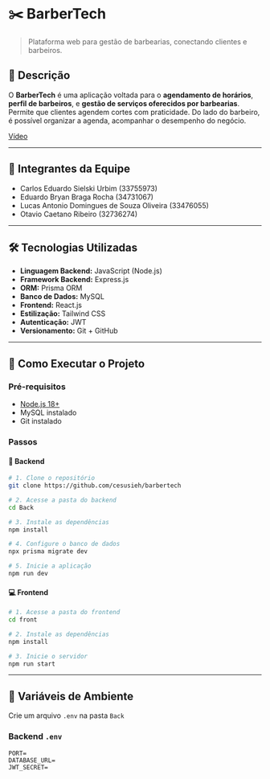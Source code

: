 # ✂️ BarberTech

> Plataforma web para gestão de barbearias, conectando clientes e barbeiros.

## 🧾 Descrição

O **BarberTech** é uma aplicação voltada para o **agendamento de horários**, **perfil de barbeiros**, e **gestão de serviços oferecidos por barbearias**.  
Permite que clientes agendem cortes com praticidade. Do lado do barbeiro, é possível organizar a agenda, acompanhar o desempenho do negócio.

[Vídeo](https://www.youtube.com/watch?v=JNWXfye3Dek&ab_channel=Cesu)

---

## 👥 Integrantes da Equipe

- Carlos Eduardo Sielski Urbim (33755973)
- Eduardo Bryan Braga Rocha (34731067)
- Lucas Antonio Domingues de Souza Oliveira (33476055)
- Otavio Caetano Ribeiro (32736274)

---

## 🛠️ Tecnologias Utilizadas

- **Linguagem Backend:** JavaScript (Node.js)
- **Framework Backend:** Express.js
- **ORM:** Prisma ORM
- **Banco de Dados:** MySQL
- **Frontend:** React.js
- **Estilização:** Tailwind CSS
- **Autenticação:** JWT
- **Versionamento:** Git + GitHub

---

## 🚀 Como Executar o Projeto

### Pré-requisitos

- [Node.js 18+](https://nodejs.org)
- MySQL instalado
- Git instalado

### Passos

#### 🔧 Backend

```bash
# 1. Clone o repositório
git clone https://github.com/cesusieh/barbertech

# 2. Acesse a pasta do backend
cd Back

# 3. Instale as dependências
npm install

# 4. Configure o banco de dados
npx prisma migrate dev

# 5. Inicie a aplicação
npm run dev
```

#### 💻 Frontend

```bash
# 1. Acesse a pasta do frontend
cd front

# 2. Instale as dependências
npm install

# 3. Inicie o servidor
npm run start
```

---

## 🔑 Variáveis de Ambiente

Crie um arquivo `.env` na pasta `Back`

### Backend `.env`

```
PORT=
DATABASE_URL=
JWT_SECRET=
```
